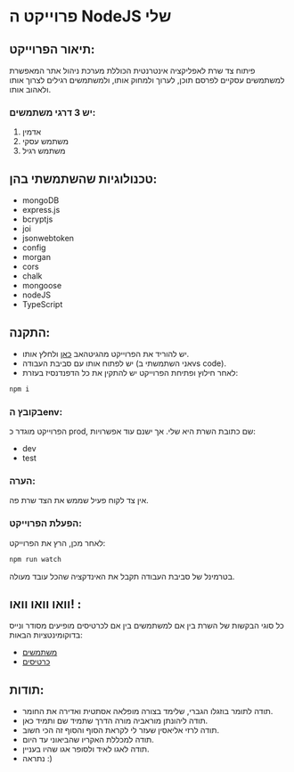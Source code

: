 


# פרוייקט ה NodeJS שלי

## תיאור הפרוייקט:
פיתוח צד שרת לאפליקציה אינטרנטית הכוללת מערכת ניהול אתר המאפשרת למשתמשים עסקיים לפרסם תוכן, לערוך ולמחוק אותו, ולמשתמשים רגילים לצרוך אותו ולאהוב אותו.

### יש 3 דרגי משתמשים:
1. אדמין
2. משתמש עסקי
3. משתמש רגיל

## טכנולוגיות שהשתמשתי בהן:
- mongoDB
- express.js
- bcryptjs
- joi
- jsonwebtoken
- config
- morgan
- cors
- chalk
- mongoose
- nodeJS
- TypeScript

## התקנה:
- יש להוריד את הפרוייקט מהגיטהאב [כאן](#) ולחלץ אותו.
- יש לפתוח אותו עם סביבת העבודה (אני השתמשתי בvs code).
- לאחר חילוץ ופתיחת הפרוייקט יש להתקין את כל הדפנדנסיז בעזרת:
  
```bash
npm i
```

### בקובץ הenv:
הפרוייקט מוגדר כ prod, שם כתובת השרת היא שלי. אך ישנם עוד אפשרויות:

- dev
- test

### הערה:
אין צד לקוח פעיל שממש את הצד שרת פה.

### הפעלת הפרוייקט:
לאחר מכן, הרץ את הפרוייקט:
```bash
npm run watch
```
בטרמינל של סביבת העבודה תקבל את האינדקציה שהכל עובד מעולה.

## וואו וואו וואו! :
כל סוגי הבקשות של השרת בין אם למשתמשים בין אם לכרטיסים מופיעים מסודר ונייס בדוקומינטציות הבאות:

- [משתמשים](https://documenter.getpostman.com/view/31580548/2s9YsQ8VbA)
- [כרטיסים](https://documenter.getpostman.com/view/31580548/2s9YsQ8VbB)

## תודות:
- תודה לתומר בוזגלו הגברי, שלימד בצורה מופלאה אסתטית ואדירה את החומר.
- תודה ליהונתן מוראביה מורה הדרך שתמיד שם ותמיד כאן.
- תודה לרזי אליאסין שעזר לי לקראת הסוף והסוף זה הכי חשוב.
- תודה למכללת האקריו שהביאוני עד היום.
- תודה לאגו לאיד ולסופר אגו שהיו בעניין.
- נתראה :)

